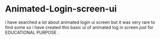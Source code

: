 # Animated-Login-screen-ui
i have searched a lot about animated login ui screen but it was very rare to find some so i have created this basic ui of animated log in screen just for EDUCATIONAL PURPOSE . 
